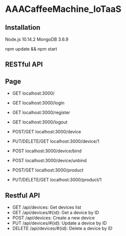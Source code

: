# AAACaffeeMachine_IoTaaS

## Installation

Node.js 10.14.2
MongoDB 3.6.9

npm update && npm start

## RESTful API

## Page

- GET localhost:3000/
- GET localhost:3000/login
- GET localhost:3000/register
- GET localhost:3000/logout

- POST/GET localhost:3000/device
- PUT/DELETE/GET localhost:3000/device/1
- POST localhost:3000/device/bind
- POST localhost:3000/device/unbind

- POST/GET localhost:3000/product
- PUT/DELETE/GET localhost:3000/product/1

## Restful API

- GET /api/devices: Get devices list
- GET /api/devices/#{id}: Get a device by ID
- POST /api/devices: Create a new device
- PUT /api/devices/#{id}: Update a device by ID
- DELETE /api/devices/#{id}: Delete a device by ID